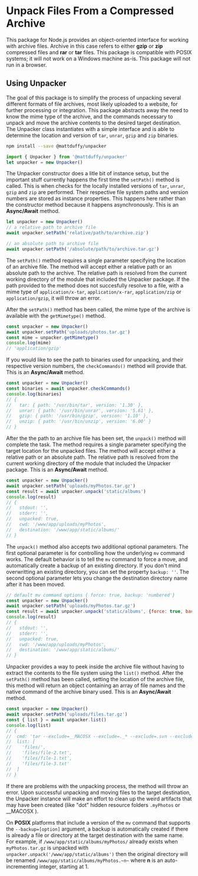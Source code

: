 # Unpack Files From a Compressed Archive

This package for Node.js provides an object-oriented interface for working with archive files.  Archive in this case refers to either **gzip** or **zip** compressed files and **rar** or **tar** files.  This package is compatible with POSIX systems; it will not work on a Windows machine as-is. This package will not run in a browser.

## Using Unpacker
The goal of this package is to simplify the process of unpacking several different formats of file archives, most likely uploaded to a website, for further processing or integration.  This package abstracts away the need to know the mime type of the archive, and the commands necessary to unpack and move the archive contents to the desired target destination.  The Unpacker class instantiates with a simple interface and is able to determine the location and version of `tar`, `unrar`, `gzip` and `zip` binaries.

```bash
npm install --save @mattduffy/unpacker
```

```javascript
import { Unpacker } from '@mattduffy/unpacker'
let unpacker = new Unpacker()
```

The Unpacker constructor does a litle bit of instance setup, but the important stuff currently happens the first time the `setPath()` method is called.  This is when checks for the locally installed versions of `tar`, `unrar`, `gzip` and `zip` are performed.  Their respective file system paths and version numbers are stored as instance properties.  This happens here rather than the constructor method because it happens asynchronously.  This is an **Async/Await** method.

```javascript
let unpacker = new Unpacker()
// a relative path to archive file
await unpacker.setPath('relative/path/to/archive.zip')

// an absolute path to archive file
await unpacker.setPath('/absolute/path/to/archive.tar.gz')
```

The `setPath()` method requires a single parameter specifying the location of an archive file.  The method will accept either a relative path or an absolute path to the archive.  The relative path is resolved from the current working directory of the module that included the Unpacker package.  If the path provided to the method does not succesfully resolve to a file, with a mime type of `application/x-tar`, `application/x-rar`, `application/zip` or `application/gzip`, it will throw an error.

After the `setPath()` method has been called, the mime type of the archive is available with the `getMimetype()` method.

```javascript
const unpacker = new Unpacker()
await unpacker.setPath('uploads/photos.tar.gz')
const mime = unpacker.getMimetype()
console.log(mime)
// 'application/gzip'
```

If you would like to see the path to binaries used for unpacking, and their respective version numbers, the `checkCommands()` method will provide that.  This is an **Async/Await** method.

```javascript
const unpacker = new Unpacker()
const binaries = await unpacker.checkCommands()
console.log(binaries)
// {
//   tar: { path: '/usr/bin/tar', version: '1.30' },
//   unrar: { path: '/usr/bin/unrar', version: '5.61' }, 
//   gzip: { path: '/usr/bin/gzip', version: '1.10' },
//   unzip: { path: '/usr/bin/unzip', version: '6.00' }
// }
```

After the the path to an archive file has been set, the `unpack()` method will complete the task.  The method requires a single parameter specifying the target location for the unpacked files.  The method will accept either a relative path or an absolute path.  The relative path is resolved from the current working directory of the module that included the Unpacker package.  This is an **Async/Await** method.

```javascript
const unpacker = new Unpacker()
await unpacker.setPath('uploads/myPhotos.tar.gz')
const result = await unpacker.unpack('static/albums')
console.log(result)
// {
//   stdout: '',
//   stderr: '',
//   unpacked: true,
//   cwd: '/www/app/uploads/myPhotos',
//   destination: '/www/app/static/albums/'
// }
```

The `unpack()` method also accepts two additional optional parameters.  The first optional parameter is for controlling how the underlying `mv` command works.  The default behavior is to tell the `mv` command to force a move, and automatically create a backup of an existing directory.  If you don't mind overwritting an existing directory, you can set the property `backup: ''`.  The second optional parameter lets you change the destination directory name after it has been moved.
```javascript
// default mv command options { force: true, backup: 'numbered'}
const unpacker = new Unpacker()
await unpacker.setPath('uploads/myPhotos.tar.gz')
const result = await unpacker.unpack('static/albums', {force: true, backup: ''}, {rename: true, newName: 'The_Latest_Photos'})
console.log(result)
// {
//   stdout: '',
//   stderr: '',
//   unpacked: true,
//   cwd: '/www/app/uploads/myPhotos',
//   destination: '/www/app/static/albums/'
// }
```

Unpacker provides a way to peek inside the archive file without having to extract the contents to the file system using the `list()` method.  After the `setPath()` method has been called, setting the location of the archive file, this method will return an object containing an array of file names and the native command of the archive binary used.  This is an **Async/Await** method.
```javascript
const unpacker = new Unpacker()
await unpacker.setPath('uploads/files.tar.gz')
const { list } = await unpacker.list()
console.log(list)
// {
//  cmd: 'tar --exclude=__MACOSX --exclude=._* --exclude=.svn --exclude=.git* --list -z -f /www/site/uploads/files.tar.gz',
//  list: [
//    'files/',
//    'files/file-2.txt',
//    'files/file-1.txt',
//    'files/file-3.txt'
//  ]
// }
```

If there are problems with the unpacking process, the method will throw an error.  Upon successful unpacking and moving files to the target destination, the Unpacker instance will make an effort to clean up the weird artifacts that may have been created (like "dot" hidden resource folders `.myPhotos` or \__MACOSX ).

On **POSIX** platforms that include a version of the `mv` command that supports the `--backup=[option]` argument, a backup is automatically created if there is already a file or directory at the target destination with the same name.  For example, if `/www/app/static/albums/myPhotos/` already exists when `myPhotos.tar.gz` is unpacked with `unpacker.unpack('/www/app/static/albums')` then the original directory will be renamed `/www/app/static/albums/myPhotos.~n~` where **n** is an auto-incrementing integer, starting at 1.

